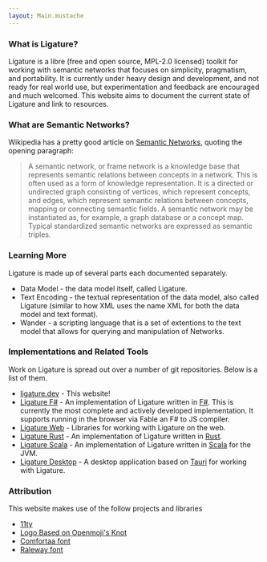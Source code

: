 ```yaml
---
layout: Main.mustache
---
```


<h3>What is Ligature?</h3>

Ligature is a libre (free and open source, MPL-2.0 licensed) toolkit for working with semantic networks that focuses on simplicity, pragmatism, and portability.
It is currently under heavy design and development, and not ready for real world use, but experimentation and feedback are encouraged and much welcomed.
This website aims to document the current state of Ligature and link to resources.

<h3>What are Semantic Networks?</h3>

Wikipedia has a pretty good article on <a href="https://en.wikipedia.org/wiki/Semantic_network">Semantic Networks</a>,
quoting the opening paragraph:

<blockquote>
A semantic network, or frame network is a knowledge base that represents semantic relations between concepts in a network.
This is often used as a form of knowledge representation.
It is a directed or undirected graph consisting of vertices, which represent concepts, and edges, which represent semantic relations between concepts, mapping or connecting semantic fields.
A semantic network may be instantiated as, for example, a graph database or a concept map.
Typical standardized semantic networks are expressed as semantic triples.
</blockquote>

<h3>Learning More</h3>

Ligature is made up of several parts each documented separately.

 * Data Model - the data model itself, called Ligature.
 * Text Encoding - the textual representation of the data model, also called Ligature (similar to how XML uses the name XML for both the data model and text format).
 * Wander - a scripting language that is a set of extentions to the text model that allows for querying and manipulation of Networks.

<h3>Implementations and Related Tools</h3>

<p>
  Work on Ligature is spread out over a number of git repositories.
  Below is a list of them.
</p>

<ul>
  <li><a href="https://github.com/almibe/ligature.dev">ligature.dev</a> - This website!</li>
  <li><a href="https://github.com/almibe/ligature-fs">Ligature F#</a> - An implementation of Ligature written in <a href="https://fsharp.org">F#</a>. This is currently the most complete and actively developed implementation.
  It supports running in the browser via Fable an F# to JS compiler.</li>
  <li><a href="https://github.com/almibe/ligature-web">Ligature Web</a> - Libraries for working with Ligature on the web.</li>
  <li><a href="https://github.com/almibe/ligature-rs">Ligature Rust</a> - An implementation of Ligature written in <a href="https://www.rust-lang.org/">Rust</a>.</li>
  <li><a href="https://github.com/almibe/ligature-scala">Ligature Scala</a> - An implementation of Ligature written in <a href="https://scala-lang.org/">Scala</a> for the JVM.</li>
  <li><a href="https://github.com/almibe/ligature-desktop">Ligature Desktop</a> - A desktop application based on <a href="https://tauri.app">Tauri</a> for working with Ligature.</li>
</ul>

<h3>Attribution</h3>

<p>This website makes use of the follow projects and libraries</p>

<ul>
  <li><a href="https://11ty.dev/">11ty</a></li>
  <li><a href="https://openmoji.org/library/emoji-1FAA2/">Logo Based on Openmoji's Knot</a></li>
  <li><a href="https://fonts.google.com/specimen/Comfortaa">Comfortaa font</a></li>
  <li><a href="https://fonts.google.com/specimen/Raleway">Raleway font</a></li>
</ul>
